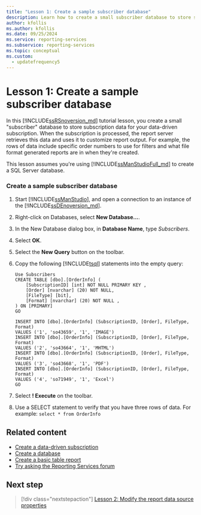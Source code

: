 ```yaml
---
title: "Lesson 1: Create a sample subscriber database"
description: Learn how to create a small subscriber database to store subscription data for your data-driven subscription.
author: kfollis
ms.author: kfollis
ms.date: 09/25/2024
ms.service: reporting-services
ms.subservice: reporting-services
ms.topic: conceptual
ms.custom:
  - updatefrequency5
---
```


# Lesson 1: Create a sample subscriber database

In this [!INCLUDE[ssRSnoversion_md](../includes/ssrsnoversion-md.md)] tutorial lesson, you create a small "subscriber" database to store subscription data for your data-driven subscription. When the subscription is processed, the report server retrieves this data and uses it to customize report output. For example, the rows of data include specific order numbers to use for filters and what file format generated reports are in when they're created.  
  
This lesson assumes you're using [!INCLUDE[ssManStudioFull_md](../includes/ssmanstudiofull-md.md)] to create a SQL Server database.  
  
### Create a sample subscriber database  
  
1.  Start [!INCLUDE[ssManStudio](../includes/ssmanstudio-md.md)], and open a connection to an instance of the [!INCLUDE[ssDEnoversion_md](../includes/ssdenoversion-md.md)].  
  
2.  Right-click on Databases, select **New Database...**.  
  
3.  In the New Database dialog box, in **Database Name**, type *Subscribers*. 

4.  Select **OK**.

5.  Select the **New Query** button on the toolbar.  
  
6.  Copy the following [!INCLUDE[tsql](../includes/tsql-md.md)] statements into the empty query:  
  
    ```  
    Use Subscribers  
    CREATE TABLE [dbo].[OrderInfo] (  
        [SubscriptionID] [int] NOT NULL PRIMARY KEY ,  
        [Order] [nvarchar] (20) NOT NULL,  
        [FileType] [bit],  
        [Format] [nvarchar] (20) NOT NULL ,  
    ) ON [PRIMARY]  
    GO  
  
    INSERT INTO [dbo].[OrderInfo] (SubscriptionID, [Order], FileType, Format)   
    VALUES ('1', 'so43659', '1', 'IMAGE')  
    INSERT INTO [dbo].[OrderInfo] (SubscriptionID, [Order], FileType, Format)   
    VALUES ('2', 'so43664', '1', 'MHTML')  
    INSERT INTO [dbo].[OrderInfo] (SubscriptionID, [Order], FileType, Format)   
    VALUES ('3', 'so43668', '1', 'PDF')  
    INSERT INTO [dbo].[OrderInfo] (SubscriptionID, [Order], FileType, Format)   
    VALUES ('4', 'so71949', '1', 'Excel')  
    GO  
    ```  
  
7.  Select **! Execute** on the toolbar.  
  
8.  Use a SELECT statement to verify that you have three rows of data. For example: `select * from OrderInfo`  
  
## Related content

- [Create a data-driven subscription](../reporting-services/create-a-data-driven-subscription-ssrs-tutorial.md)
- [Create a database](../relational-databases/databases/create-a-database.md)
- [Create a basic table report](../reporting-services/create-a-basic-table-report-ssrs-tutorial.md)
- [Try asking the Reporting Services forum](https://go.microsoft.com/fwlink/?LinkId=620231)

## Next step

> [!div class="nextstepaction"]
> [Lesson 2: Modify the report data source properties](../reporting-services/lesson-2-modifying-the-report-data-source-properties.md)
